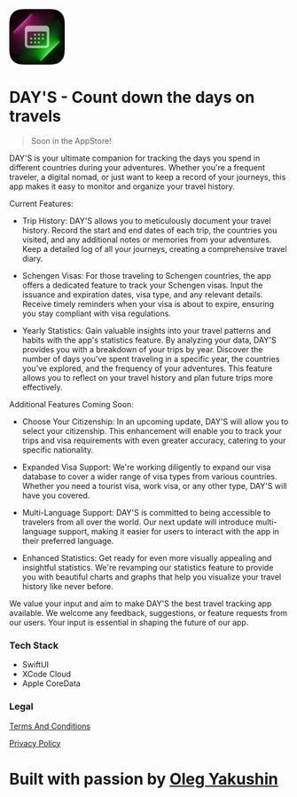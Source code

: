 <img width="100" height="100" src="/Icon.png" alt="Icon">


# DAY'S - Count down the days on travels

> Soon in the AppStore!

DAY'S is your ultimate companion for tracking the days you spend in different countries during your adventures. 
Whether you're a frequent traveler, a digital nomad, or just want to keep a record of your journeys, this app makes it easy to monitor and organize your travel history.

Current Features:

- Trip History: DAY'S allows you to meticulously document your travel history. Record the start and end dates of each trip, the countries you visited, and any additional notes or memories from your adventures. Keep a detailed log of all your journeys, creating a comprehensive travel diary.

- Schengen Visas: For those traveling to Schengen countries, the app offers a dedicated feature to track your Schengen visas. Input the issuance and expiration dates, visa type, and any relevant details. Receive timely reminders when your visa is about to expire, ensuring you stay compliant with visa regulations.

- Yearly Statistics: Gain valuable insights into your travel patterns and habits with the app's statistics feature. By analyzing your data, DAY'S provides you with a breakdown of your trips by year. Discover the number of days you've spent traveling in a specific year, the countries you've explored, and the frequency of your adventures. This feature allows you to reflect on your travel history and plan future trips more effectively.


Additional Features Coming Soon:

- Choose Your Citizenship: In an upcoming update, DAY'S will allow you to select your citizenship. This enhancement will enable you to track your trips and visa requirements with even greater accuracy, catering to your specific nationality.

- Expanded Visa Support: We're working diligently to expand our visa database to cover a wider range of visa types from various countries. Whether you need a tourist visa, work visa, or any other type, DAY'S will have you covered.

- Multi-Language Support: DAY'S is committed to being accessible to travelers from all over the world. Our next update will introduce multi-language support, making it easier for users to interact with the app in their preferred language.

- Enhanced Statistics: Get ready for even more visually appealing and insightful statistics. We're revamping our statistics feature to provide you with beautiful charts and graphs that help you visualize your travel history like never before.

We value your input and aim to make DAY'S the best travel tracking app available. We welcome any feedback, suggestions, or feature requests from our users. Your input is essential in shaping the future of our app.

### Tech Stack
- SwiftUI
- XCode Cloud
- Apple CoreData

### Legal

[Terms And Conditions](/TermsAndConditions.md)

[Privacy Policy](/PrivacyPolicy.md)

# Built with passion by [Oleg Yakushin](https://www.instagram.com/olegotka_swift/) 


